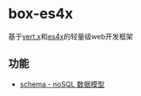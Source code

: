 # box-es4x
基于[vert.x](https://vertx.io)和[es4x](https://reactiverse.io/es4x/)的轻量级web开发框架

## 功能

* [schema - noSQL 数据模型](/schema.js)
